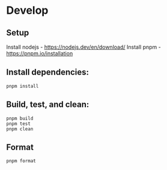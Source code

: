 # Develop

## Setup

Install nodejs - https://nodejs.dev/en/download/
Install pnpm - https://pnpm.io/installation

## Install dependencies:

```
pnpm install
```

## Build, test, and clean:

```
pnpm build
pnpm test
pnpm clean
```

## Format

```
pnpm format
```
